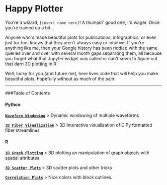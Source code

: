 # Happy Plotter
You're a wizard, `[insert name nere]`! A thumpin' good one, I'd wager. Once you're trained up a bit...

Anyone who's made beautiful plots for publications, infographics, or even just for fun, knows that they aren't always easy or intuitive. If you're anything like me, then your Google history has been riddled with the same queries over and over with several month gaps separating them, all because you forget what that Jupyter widget was called or can't seem to figure out that darn 3D plotting in R.

Well, lucky for you (and future me), here lives code that will help you make beautiful plots, hopefully without as much of the pain.

----------------

###Table of Contents
#### Python
[**``Waveform Windowing``**](./Python/histograms/example_histogram_window.ipynb)  > Dynamic windowing of multiple waveforms

[**``3D Fiber Visualization``**](./Python/fibers/README.md)  > 3D Interactive visualization of DiPy formatted fiber streamlines

#### R
[**``3D Graph Plotting``**](./R/graphs/3dplot/graph3D.md)  > 3D plotting an manipulation of graph objects with spatial attributes

[**``3D Scatter Plots``**](./R/3d/rgl3d.html)  > 3D scatter plots and other tricks 


[**``Correlation Plots``**](./R/CorrPlots.ipynb)  > Nice colors with block outlines.

